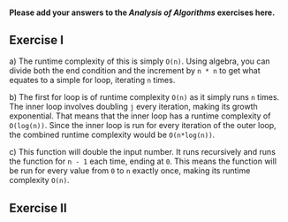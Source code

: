 #### Please add your answers to the ***Analysis of  Algorithms*** exercises here.

## Exercise I

a) The runtime complexity of this is simply `O(n)`. Using algebra, you can divide both the end condition and the increment by `n * n` to get what equates to a simple for loop, iterating `n` times.


b) The first for loop is of runtime complexity `O(n)` as it simply runs `n` times. The inner loop involves doubling `j` every iteration, making its growth exponential. That means that the inner loop has a runtime complexity of `O(log(n))`. Since the inner loop is run for every iteration of the outer loop, the combined runtime complexity would be `O(n*log(n))`.


c) This function will double the input number. It runs recursively and runs the function for `n - 1` each time, ending at `0`. This means the function will be run for every value from `0` to `n` exactly once, making its runtime complexity `O(n)`.

## Exercise II


